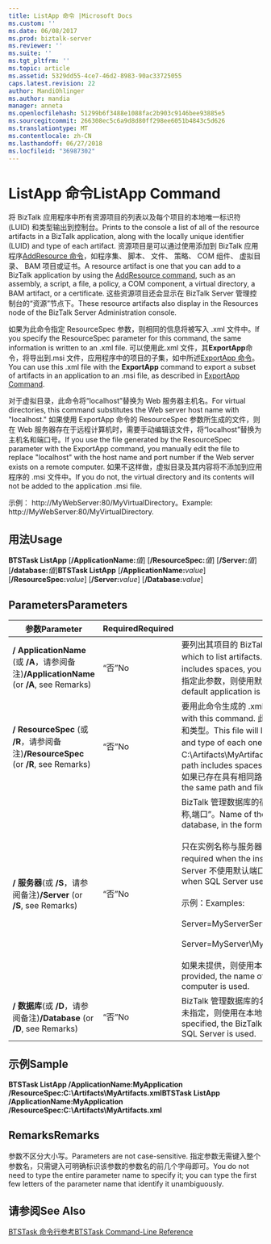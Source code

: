 ```yaml
---
title: ListApp 命令 |Microsoft Docs
ms.custom: ''
ms.date: 06/08/2017
ms.prod: biztalk-server
ms.reviewer: ''
ms.suite: ''
ms.tgt_pltfrm: ''
ms.topic: article
ms.assetid: 5329dd55-4ce7-46d2-8983-90ac33725055
caps.latest.revision: 22
author: MandiOhlinger
ms.author: mandia
manager: anneta
ms.openlocfilehash: 51299b6f3488e1088fac2b903c9146bee93885e5
ms.sourcegitcommit: 266308ec5c6a9d8d80ff298ee6051b4843c5d626
ms.translationtype: MT
ms.contentlocale: zh-CN
ms.lasthandoff: 06/27/2018
ms.locfileid: "36987302"
---
```

# <a name="listapp-command"></a><span data-ttu-id="77283-102">ListApp 命令</span><span class="sxs-lookup"><span data-stu-id="77283-102">ListApp Command</span></span>
<span data-ttu-id="77283-103">将 BizTalk 应用程序中所有资源项目的列表以及每个项目的本地唯一标识符 (LUID) 和类型输出到控制台。</span><span class="sxs-lookup"><span data-stu-id="77283-103">Prints to the console a list of all of the resource artifacts in a BizTalk application, along with the locally unique identifier (LUID) and type of each artifact.</span></span> <span data-ttu-id="77283-104">资源项目是可以通过使用添加到 BizTalk 应用程序[AddResource 命令](../core/addresource-command.md)，如程序集、 脚本、 文件、 策略、 COM 组件、 虚拟目录、 BAM 项目或证书。</span><span class="sxs-lookup"><span data-stu-id="77283-104">A resource artifact is one that you can add to a BizTalk application by using the [AddResource command](../core/addresource-command.md), such as an assembly, a script, a file, a policy, a COM component, a virtual directory, a BAM artifact, or a certificate.</span></span> <span data-ttu-id="77283-105">这些资源项目还会显示在 BizTalk Server 管理控制台的“资源”节点下。</span><span class="sxs-lookup"><span data-stu-id="77283-105">These resource artifacts also display in the Resources node of the BizTalk Server Administration console.</span></span>  
  
 <span data-ttu-id="77283-106">如果为此命令指定 ResourceSpec 参数，则相同的信息将被写入 .xml 文件中。</span><span class="sxs-lookup"><span data-stu-id="77283-106">If you specify the ResourceSpec parameter for this command, the same information is written to an .xml file.</span></span> <span data-ttu-id="77283-107">可以使用此.xml 文件，其**ExportApp**命令，将导出到.msi 文件，应用程序中的项目的子集，如中所述[ExportApp 命令](../core/exportapp-command.md)。</span><span class="sxs-lookup"><span data-stu-id="77283-107">You can use this .xml file with the **ExportApp** command to export a subset of artifacts in an application to an .msi file, as described in [ExportApp Command](../core/exportapp-command.md).</span></span>  
  
 <span data-ttu-id="77283-108">对于虚拟目录，此命令将“localhost”替换为 Web 服务器主机名。</span><span class="sxs-lookup"><span data-stu-id="77283-108">For virtual directories, this command substitutes the Web server host name with "localhost."</span></span> <span data-ttu-id="77283-109">如果使用 ExportApp 命令的 ResourceSpec 参数所生成的文件，则在 Web 服务器存在于远程计算机时，需要手动编辑该文件，将“localhost”替换为主机名和端口号。</span><span class="sxs-lookup"><span data-stu-id="77283-109">If you use the file generated by the ResourceSpec parameter with the ExportApp command, you manually edit the file to replace "localhost" with the host name and port number if the Web server exists on a remote computer.</span></span> <span data-ttu-id="77283-110">如果不这样做，虚拟目录及其内容将不添加到应用程序的 .msi 文件中。</span><span class="sxs-lookup"><span data-stu-id="77283-110">If you do not, the virtual directory and its contents will not be added to the application .msi file.</span></span>  
  
 <span data-ttu-id="77283-111">示例： http://MyWebServer:80/MyVirtualDirectory。</span><span class="sxs-lookup"><span data-stu-id="77283-111">Example: http://MyWebServer:80/MyVirtualDirectory.</span></span>  
  
## <a name="usage"></a><span data-ttu-id="77283-112">用法</span><span class="sxs-lookup"><span data-stu-id="77283-112">Usage</span></span>  
 <span data-ttu-id="77283-113">**BTSTask ListApp** [**/ApplicationName:**<em>值</em>] [**/ResourceSpec:**<em>值</em>] [**/Server:**<em>值</em>] [**/database:**<em>值</em>]</span><span class="sxs-lookup"><span data-stu-id="77283-113">**BTSTask ListApp** [**/ApplicationName:**<em>value</em>] [**/ResourceSpec:**<em>value</em>] [**/Server:**<em>value</em>] [**/Database:**<em>value</em>]</span></span>  
  
## <a name="parameters"></a><span data-ttu-id="77283-114">Parameters</span><span class="sxs-lookup"><span data-stu-id="77283-114">Parameters</span></span>  
  
|<span data-ttu-id="77283-115">参数</span><span class="sxs-lookup"><span data-stu-id="77283-115">Parameter</span></span>|<span data-ttu-id="77283-116">Required</span><span class="sxs-lookup"><span data-stu-id="77283-116">Required</span></span>|<span data-ttu-id="77283-117">ReplTest1</span><span class="sxs-lookup"><span data-stu-id="77283-117">Value</span></span>|  
|---------------|--------------|-----------|  
|<span data-ttu-id="77283-118">**/ ApplicationName** (或 **/A**，请参阅备注)</span><span class="sxs-lookup"><span data-stu-id="77283-118">**/ApplicationName** (or **/A**, see Remarks)</span></span>|<span data-ttu-id="77283-119">“否”</span><span class="sxs-lookup"><span data-stu-id="77283-119">No</span></span>|<span data-ttu-id="77283-120">要列出其项目的 BizTalk 应用程序的名称。</span><span class="sxs-lookup"><span data-stu-id="77283-120">Name of the BizTalk application for which to list artifacts.</span></span> <span data-ttu-id="77283-121">如果名称包含空格，必须将其用双引号 （"）。</span><span class="sxs-lookup"><span data-stu-id="77283-121">If the name includes spaces, you must enclose it with double quotation marks (").</span></span>  <span data-ttu-id="77283-122">如果未指定此参数，则使用默认的应用程序。</span><span class="sxs-lookup"><span data-stu-id="77283-122">If this parameter is not specified, the default application is used.</span></span>|  
|<span data-ttu-id="77283-123">**/ ResourceSpec** (或 **/R**，请参阅备注)</span><span class="sxs-lookup"><span data-stu-id="77283-123">**/ResourceSpec** (or **/R**, see Remarks)</span></span>|<span data-ttu-id="77283-124">“否”</span><span class="sxs-lookup"><span data-stu-id="77283-124">No</span></span>|<span data-ttu-id="77283-125">要用此命令生成的 .xml 文件的完整路径。</span><span class="sxs-lookup"><span data-stu-id="77283-125">Full path of the .xml file to generate with this command.</span></span> <span data-ttu-id="77283-126">此文件将列出应用程序中的各个项目，以及每个项目的 LUID 和类型。</span><span class="sxs-lookup"><span data-stu-id="77283-126">This file will list the artifacts in the application, along with the LUID and type of each one.</span></span> <span data-ttu-id="77283-127">示例： C:\Artifacts\MyArtifacts.xml。</span><span class="sxs-lookup"><span data-stu-id="77283-127">Example: C:\Artifacts\MyArtifacts.xml.</span></span> <span data-ttu-id="77283-128">如果路径包含空格，则必须用双引号 （"）。</span><span class="sxs-lookup"><span data-stu-id="77283-128">If the path includes spaces, it must be enclosed with double quotation marks (").</span></span> <span data-ttu-id="77283-129">如果已存在具有相同路径和文件名的文件，则该文件将被覆盖。</span><span class="sxs-lookup"><span data-stu-id="77283-129">If a file having the same path and file name already exists, it is overwritten.</span></span>|  
|<span data-ttu-id="77283-130">**/ 服务器**(或 **/S**，请参阅备注)</span><span class="sxs-lookup"><span data-stu-id="77283-130">**/Server** (or **/S**, see Remarks)</span></span>|<span data-ttu-id="77283-131">“否”</span><span class="sxs-lookup"><span data-stu-id="77283-131">No</span></span>|<span data-ttu-id="77283-132">BizTalk 管理数据库的宿主 SQL Server 实例的名称，格式为“服务器名称\实例名称,端口”。</span><span class="sxs-lookup"><span data-stu-id="77283-132">Name of the SQL Server instance hosting the BizTalk Management database, in the form ServerName\InstanceName,Port.</span></span><br /><br /> <span data-ttu-id="77283-133">只在实例名称与服务器名称不相同时才需要指定实例名称。</span><span class="sxs-lookup"><span data-stu-id="77283-133">Instance name is only required when the instance name is different than the server name.</span></span> <span data-ttu-id="77283-134">只在 SQL Server 不使用默认端口号 (1433) 时才需要指定端口。</span><span class="sxs-lookup"><span data-stu-id="77283-134">Port is only required when SQL Server uses a port number other than the default (1433).</span></span><br /><br /> <span data-ttu-id="77283-135">示例：</span><span class="sxs-lookup"><span data-stu-id="77283-135">Examples:</span></span><br /><br /> <span data-ttu-id="77283-136">Server=MyServer</span><span class="sxs-lookup"><span data-stu-id="77283-136">Server=MyServer</span></span><br /><br /> <span data-ttu-id="77283-137">Server=MyServer\MySQLServer,1533</span><span class="sxs-lookup"><span data-stu-id="77283-137">Server=MyServer\MySQLServer,1533</span></span><br /><br /> <span data-ttu-id="77283-138">如果未提供，则使用本地计算机上运行的 SQL Server 实例的名称。</span><span class="sxs-lookup"><span data-stu-id="77283-138">If not provided, the name of the SQL Server instance running on the local computer is used.</span></span>|  
|<span data-ttu-id="77283-139">**/ 数据库**(或 **/D**，请参阅备注)</span><span class="sxs-lookup"><span data-stu-id="77283-139">**/Database** (or **/D**, see Remarks)</span></span>|<span data-ttu-id="77283-140">“否”</span><span class="sxs-lookup"><span data-stu-id="77283-140">No</span></span>|<span data-ttu-id="77283-141">BizTalk 管理数据库的名称。</span><span class="sxs-lookup"><span data-stu-id="77283-141">Name of the BizTalk Management database.</span></span> <span data-ttu-id="77283-142">如果未指定，则使用在本地 SQL Server 实例中运行的 BizTalk 管理数据库。</span><span class="sxs-lookup"><span data-stu-id="77283-142">If not specified, the BizTalk Management database running in the local instance of SQL Server is used.</span></span>|  
  
## <a name="sample"></a><span data-ttu-id="77283-143">示例</span><span class="sxs-lookup"><span data-stu-id="77283-143">Sample</span></span>  
 <span data-ttu-id="77283-144">**BTSTask ListApp /ApplicationName:MyApplication /ResourceSpec:C:\Artifacts\MyArtifacts.xml**</span><span class="sxs-lookup"><span data-stu-id="77283-144">**BTSTask ListApp /ApplicationName:MyApplication /ResourceSpec:C:\Artifacts\MyArtifacts.xml**</span></span>  
  
## <a name="remarks"></a><span data-ttu-id="77283-145">Remarks</span><span class="sxs-lookup"><span data-stu-id="77283-145">Remarks</span></span>  
 <span data-ttu-id="77283-146">参数不区分大小写。</span><span class="sxs-lookup"><span data-stu-id="77283-146">Parameters are not case-sensitive.</span></span> <span data-ttu-id="77283-147">指定参数无需键入整个参数名，只需键入可明确标识该参数的参数名的前几个字母即可。</span><span class="sxs-lookup"><span data-stu-id="77283-147">You do not need to type the entire parameter name to specify it; you can type the first few letters of the parameter name that identify it unambiguously.</span></span>  
  
## <a name="see-also"></a><span data-ttu-id="77283-148">请参阅</span><span class="sxs-lookup"><span data-stu-id="77283-148">See Also</span></span>  
 [<span data-ttu-id="77283-149">BTSTask 命令行参考</span><span class="sxs-lookup"><span data-stu-id="77283-149">BTSTask Command-Line Reference</span></span>](../core/btstask-command-line-reference.md)